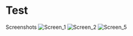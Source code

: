 # Test
Screenshots
![Screen_1](https://user-images.githubusercontent.com/49373647/203412307-e963a911-8805-4f7a-a515-7969c1e75a72.png)
![Screen_2](https://user-images.githubusercontent.com/49373647/203412421-0720af2a-fbba-4233-8d10-a511ab5241c5.png)
![Screen_5](https://user-images.githubusercontent.com/49373647/203412596-c59f5417-48cc-434a-80ad-de51e788f400.png)
